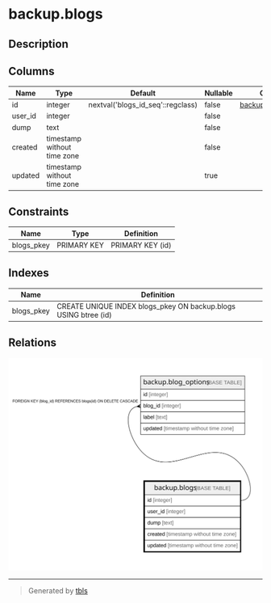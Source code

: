 # backup.blogs

## Description

## Columns

| Name | Type | Default | Nullable | Children | Parents | Comment |
| ---- | ---- | ------- | -------- | -------- | ------- | ------- |
| id | integer | nextval('blogs_id_seq'::regclass) | false | [backup.blog_options](backup.blog_options.md) |  |  |
| user_id | integer |  | false |  |  |  |
| dump | text |  | false |  |  |  |
| created | timestamp without time zone |  | false |  |  |  |
| updated | timestamp without time zone |  | true |  |  |  |

## Constraints

| Name | Type | Definition |
| ---- | ---- | ---------- |
| blogs_pkey | PRIMARY KEY | PRIMARY KEY (id) |

## Indexes

| Name | Definition |
| ---- | ---------- |
| blogs_pkey | CREATE UNIQUE INDEX blogs_pkey ON backup.blogs USING btree (id) |

## Relations

![er](backup.blogs.svg)

---

> Generated by [tbls](https://github.com/k1LoW/tbls)
